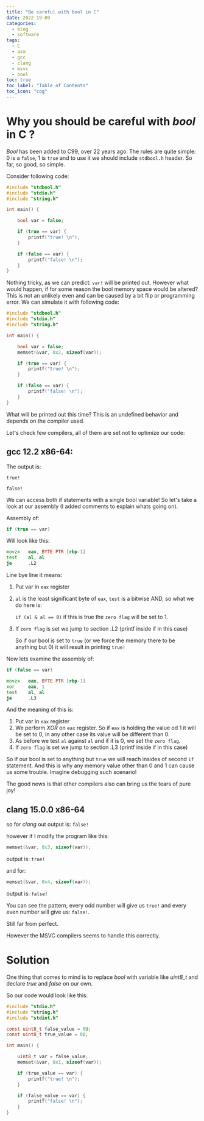 ```yaml
---
title: "Be careful with bool in C"
date: 2022-19-09
categories:
  - blog
  - software
tags:
  - C
  - asm
  - gcc
  - clang
  - msvc
  - bool
toc: true
toc_label: "Table of Contents"
toc_icon: "cog"
---
```


# Why you should be careful with *bool* in C ?

*Bool* has been added to C99, over 22 years ago. The rules are quite simple:
0 is a `false`, 1 is `true` and to use it we should include `stdbool.h` header. So far, so good, so simple.

Consider following code:

```c
#include "stdbool.h"
#include "stdio.h"
#include "string.h"

int main() {

    bool var = false;

    if (true == var) {
        printf("true! \n");
    }

    if (false == var) {
        printf("false! \n");
    }
}
```
Nothing tricky, as we can predict:
`var!` will be printed out. However what would happen, if for some reason the bool memory space would be altered? This is not an unlikely even and can be caused by a bit flip or programming error.
We can simulate it with following code:

```c
#include "stdbool.h"
#include "stdio.h"
#include "string.h"

int main() {

    bool var = false;
    memset(&var, 0x2, sizeof(var));

    if (true == var) {
        printf("true! \n");
    }

    if (false == var) {
        printf("false! \n");
    }
}
```

What will be printed out this time? This is an undefined behavior and depends on the compiler used.

Let's check few compilers, all of them are set not to optimize our code:

## gcc 12.2 x86-64:

The output is:

`true!`

`false!`

We can access both if statements with a single bool variable!
So let's take a look at our assembly (I added comments to explain whats going on).

Assembly of:
```c
if (true == var)
```
Will look like this:
```asm
movzx   eax, BYTE PTR [rbp-1] 
test    al, al 
je      .L2
```
Line bye line it means:
1. Put var in `eax` register
2. `al` is the least significant byte of `eax`, `test` is a bitwise AND, so what we do here is:
   
    `if (al & al == 0)` if this is true the `zero flag` will be set to 1.
3. If `zero flag` is set we jump to section .L2 (printf inside if in this case)
   
   So if our bool is set to `true` (or we force the memory there to be anything but 0) it will result in printing `true!`

Now lets examine the assembly of:
```c
if (false == var)
```

```asm
movzx   eax, BYTE PTR [rbp-1]
xor     eax, 1
test    al, al
je      .L3
```

And the meaning of this is:

1. Put var in `eax` register
2. We perform *XOR* on `eax` register. So if `eax` is holding the value od 1 it will be set to 0, in any other case its value will be different than 0.
3. As before we test `al` against `al` and if it is 0, we set the  `zero flag`.
4. If `zero flag` is set we jump to section .L3 (printf inside if in this case)
   
So if our bool is set to anything but `true` we will reach insides of second `if` statement.
And this is why any memory value other than 0 and 1 can cause us some trouble.
Imagine debugging such scenario!

The good news is that other compilers also can bring us the tears of pure joy!
## clang 15.0.0 x86-64

so for *clang* out output is: `false!`

however if I modify the program like this:
```c
memset(&var, 0x3, sizeof(var));
```

output is: `true!`


and for:
```c
memset(&var, 0x4, sizeof(var));
```

output is: `false!`

You can see the pattern, every odd number will give us `true!`
and every even number will give us: `false!`.

Still far from perfect.

However the MSVC compilers seems to handle this correctly.

# Solution

One thing that comes to mind is to replace *bool* with variable like *uint8_t* and declare *true* and *false* on our own.

So our code would look like this:
```C
#include "stdio.h"
#include "string.h"
#include "stdint.h"

const uint8_t false_value = 0U;
const uint8_t true_value = 0U;

int main() {

    uint8_t var = false_value;
    memset(&var, 0x1, sizeof(var));

    if (true_value == var) {
        printf("true! \n");
    }

    if (false_value == var) {
        printf("false! \n");
    }
}
```
